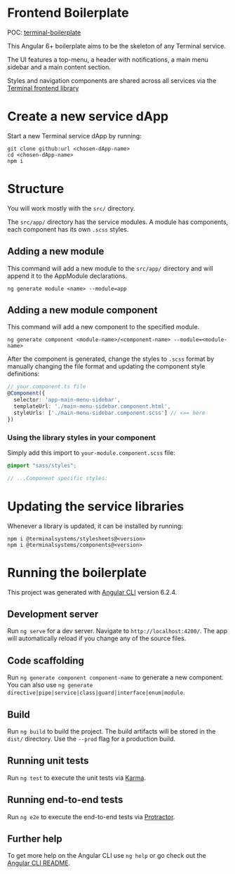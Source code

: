 # Frontend Boilerplate

POC: [terminal-boilerplate](https://terminal-boilerplate.firebaseapp.com/dashboard/iam/index)

This Angular 6+ boilerplate aims to be the skeleton of any Terminal service. 

The UI features a top-menu, a header with notifications, a main menu sidebar and a main content section.

Styles and navigation components are shared across all services via the [Terminal frontend library](https://github.com/Terminal-Systems/frontend-library)

# Create a new service dApp

Start a new Terminal service dApp by running: 

```
git clone github:url <chosen-dApp-name>
cd <chosen-dApp-name>
npm i
```

# Structure

You will work mostly with the `src/` directory. 

The `src/app/` directory has the service modules. A module has components, each component has its own `.scss` styles. 

## Adding a new module

This command will add a new module to the `src/app/` directory and will append it to the AppModule declarations.

```
ng generate module <name> --module=app
```

## Adding a new module component

This command will add a new component to the specified module.

```
ng generate component <module-name>/<component-name> --module=<module-name>
```

After the component is generated, change the styles to `.scss` format by manually changing the file format and updating the component style definitions: 

```ts
// your.component.ts file
@Component({
  selector: 'app-main-menu-sidebar',
  templateUrl: './main-menu-sidebar.component.html',
  styleUrls: ['./main-menu-sidebar.component.scss'] // <== here
})
```

### Using the library styles in your component

Simply add this import to `your-module.component.scss` file:

```scss
@import "sass/styles";

// ...Component specific styles:
```

# Updating the service libraries

Whenever a library is updated, it can be installed by running: 

```
npm i @terminalsystems/stylesheets@<version>
npm i @terminalsystems/components@<version>
```

# Running the boilerplate

This project was generated with [Angular CLI](https://github.com/angular/angular-cli) version 6.2.4.

## Development server

Run `ng serve` for a dev server. Navigate to `http://localhost:4200/`. The app will automatically reload if you change any of the source files.

## Code scaffolding

Run `ng generate component component-name` to generate a new component. You can also use `ng generate directive|pipe|service|class|guard|interface|enum|module`.

## Build

Run `ng build` to build the project. The build artifacts will be stored in the `dist/` directory. Use the `--prod` flag for a production build.

## Running unit tests

Run `ng test` to execute the unit tests via [Karma](https://karma-runner.github.io).

## Running end-to-end tests

Run `ng e2e` to execute the end-to-end tests via [Protractor](http://www.protractortest.org/).

## Further help

To get more help on the Angular CLI use `ng help` or go check out the [Angular CLI README](https://github.com/angular/angular-cli/blob/master/README.md).

